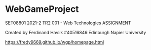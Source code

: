 # WebGameProject
SET08801 2021-2 TR2 001 - Web Technologies         ASSIGNMENT

Created by Ferdinand Havlik #40516846
Edinburgh Napier University

https://fredy9669.github.io/wgp/homepage.html
